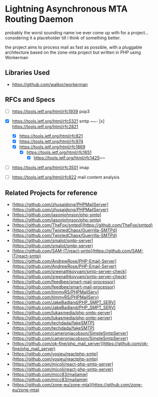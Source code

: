 # Lightning Asynchronous MTA Routing Daemon

probably the worst sounding name ive ever come up with for a project... considering it a placeholder till i think of something better.

the project aims to process mail as fast as possible, with a pluggable architecture based on the zone-mta project but written in PHP using Workerman

## Libraries Used

* https://github.com/walkor/workerman

## RFCs and Specs

- [ ] https://tools.ietf.org/html/rfc1939 pop3
- [x] https://tools.ietf.org/html/rfc5321 smtp
  ~~- [x] https://tools.ietf.org/html/rfc2821
    - [x] https://tools.ietf.org/html/rfc821
    - [x] https://tools.ietf.org/html/rfc974
    - [x] https://tools.ietf.org/html/rfc1869
      - [x] https://tools.ietf.org/html/rfc1651
        - [x] https://tools.ietf.org/html/rfc1425~~
- [ ] https://tools.ietf.org/html/rfc3501 imap
- [ ] https://tools.ietf.org/html/rfc822 mail content analysis


## Related Projects for reference

* [https://github.com/zhusaidong/PHPMailServer](https://github.com/zhusaidong/PHPMailServer)
* [https://github.com/jasonjohnson/php-smtp](https://github.com/jasonjohnson/php-smtp)
* [https://github.com/TheFox/smtpd](https://github.com/TheFox/smtpd)
* [https://github.com/TwixtedChaox/Guerrilla-SMTPd](https://github.com/TwixtedChaox/Guerrilla-SMTPd)
* [https://github.com/smalot/smtp-server](https://github.com/smalot/smtp-server)
* [https://github.com/SAM-IT/react-smtp](https://github.com/SAM-IT/react-smtp)
* [https://github.com/AndrewRose/PHP-Email-Server](https://github.com/AndrewRose/PHP-Email-Server)
* [https://github.com/sreenathkoyyam/smtp-server-check](https://github.com/sreenathkoyyam/smtp-server-check)
* [https://github.com/feedbee/smart-mail-processor](https://github.com/feedbee/smart-mail-processor)
* [https://github.com/timmyRS/PHPMailServ](https://github.com/timmyRS/PHPMailServ)
* [https://github.com/JakeBadland/PHP_SMPT_SERV](https://github.com/JakeBadland/PHP_SMPT_SERV)
* [https://github.com/lukasmedia/php-smtp-server](https://github.com/lukasmedia/php-smtp-server)
* [https://github.com/techdada/fakeSMTP](https://github.com/techdada/fakeSMTP)
* [https://github.com/cameronjacobson/SimpleSmtpServer](https://github.com/cameronjacobson/SimpleSmtpServer)
* [https://github.com/ok-fine/php_mail_server](https://github.com/ok-fine/php_mail_server)
* [https://github.com/yosieu/reactphp-smtp](https://github.com/yosieu/reactphp-smtp)
* [https://github.com/micoli/react-php-smtp-server](https://github.com/micoli/react-php-smtp-server)
* [https://github.com/micc83/mailamie](https://github.com/micc83/mailamie)
* [https://github.com/zone-eu/zone-mta](https://github.com/zone-eu/zone-mta)
